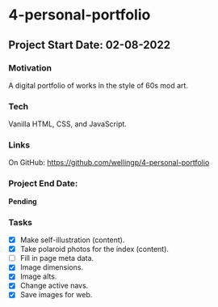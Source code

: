 # 4-personal-portfolio

## Project Start Date: 02-08-2022

### Motivation

A digital portfolio of works in the style of 60s mod art.

### Tech
Vanilla HTML, CSS, and JavaScript.

### Links

On GitHub: https://github.com/wellingp/4-personal-portfolio

### Project End Date:

**Pending**

### Tasks

- [x] Make self-illustration (content).
- [x] Take polaroid photos for the index (content).
- [ ] Fill in page meta data.
- [x] Image dimensions.
- [x] Image alts.
- [x] Change active navs.
- [x] Save images for web.